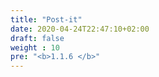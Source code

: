 ```yaml
---
title: "Post-it"
date: 2020-04-24T22:47:10+02:00
draft: false
weight : 10
pre: "<b>1.1.6 </b>"
---
```

